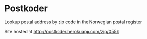 # Postkoder

Lookup postal address by zip code in the Norwegian postal register

Site hosted at http://postkoder.herokuapp.com/zip/0556


